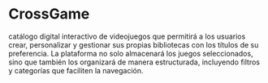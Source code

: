 # CrossGame
catálogo digital interactivo de videojuegos que permitirá a los usuarios crear, personalizar y gestionar sus propias bibliotecas con los títulos de su preferencia. La plataforma no solo almacenará los juegos seleccionados, sino que también los organizará de manera estructurada, incluyendo filtros y categorías que faciliten la navegación.
